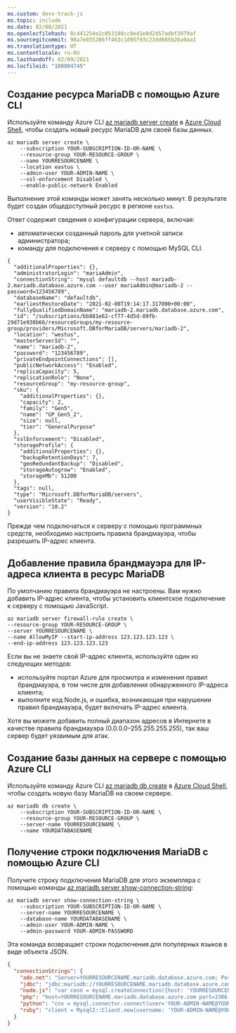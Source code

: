 ```yaml
---
ms.custom: devx-track-js
ms.topic: include
ms.date: 02/08/2021
ms.openlocfilehash: 0c441254e2c053198cc8e41e0d2457adbf3079af
ms.sourcegitcommit: 98a7e855206ff463c1d95f93c23dd665b26a0aa1
ms.translationtype: HT
ms.contentlocale: ru-RU
ms.lasthandoff: 02/09/2021
ms.locfileid: "100004745"
---
```

## <a name="create-a-mariadb-resource-with-azure-cli"></a>Создание ресурса MariaDB с помощью Azure CLI

Используйте команду Azure CLI [az mariadb server create](/cli/azure/mariadb/server#az_mariadb_server_create) в [Azure Cloud Shell](https://shell.azure.com), чтобы создать новый ресурс MariaDB для своей базы данных. 

```azurecli
az mariadb server create \
    --subscription YOUR-SUBSCRIPTION-ID-OR-NAME \
    --resource-group YOUR-RESOURCE-GROUP \
    --name YOURRESOURCENAME \
    --location eastus \
    --admin-user YOUR-ADMIN-NAME \
    --ssl-enforcement Disabled \
    --enable-public-network Enabled  
```

Выполнение этой команды может занять несколько минут. В результате будет создан общедоступный ресурс в регионе `eastus`. 

Ответ содержит сведения о конфигурации сервера, включая: 
* автоматически созданный пароль для учетной записи администратора;
* команду для подключения к серверу с помощью MySQL CLI.

```text
{
  "additionalProperties": {},
  "administratorLogin": "mariaAdmin",
  "connectionString": "mysql defaultdb --host mariadb-2.mariadb.database.azure.com --user mariaAdmin@mariadb-2 --password=123456789",
  "databaseName": "defaultdb",
  "earliestRestoreDate": "2021-02-08T19:14:17.317000+00:00",
  "fullyQualifiedDomainName": "mariadb-2.mariadb.database.azure.com",
  "id": "/subscriptions/bb881e62-cf77-4d5d-89fb-29d71e930b66/resourceGroups/my-resource-group/providers/Microsoft.DBforMariaDB/servers/mariadb-2",
  "location": "westus",
  "masterServerId": "",
  "name": "mariadb-2",
  "password": "123456789",
  "privateEndpointConnections": [],
  "publicNetworkAccess": "Enabled",
  "replicaCapacity": 5,
  "replicationRole": "None",
  "resourceGroup": "my-resource-group",
  "sku": {
    "additionalProperties": {},
    "capacity": 2,
    "family": "Gen5",
    "name": "GP_Gen5_2",
    "size": null,
    "tier": "GeneralPurpose"
  },
  "sslEnforcement": "Disabled",
  "storageProfile": {
    "additionalProperties": {},
    "backupRetentionDays": 7,
    "geoRedundantBackup": "Disabled",
    "storageAutogrow": "Enabled",
    "storageMb": 51200
  },
  "tags": null,
  "type": "Microsoft.DBforMariaDB/servers",
  "userVisibleState": "Ready",
  "version": "10.2"
}
```

Прежде чем подключаться к серверу с помощью программных средств, необходимо настроить правила брандмауэра, чтобы разрешить IP-адрес клиента. 

## <a name="add-firewall-rule-for-your-client-ip-address-to-mariadb-resource"></a>Добавление правила брандмауэра для IP-адреса клиента в ресурс MariaDB

По умолчанию правила брандмауэра не настроены. Вам нужно добавить IP-адрес клиента, чтобы установить клиентское подключение к серверу с помощью JavaScript.

```azurecli
az mariadb server firewall-rule create \
--resource-group YOUR-RESOURCE-GROUP \
--server YOURRESOURCENAME \
--name AllowMyIP --start-ip-address 123.123.123.123 \
--end-ip-address 123.123.123.123
```

Если вы не знаете свой IP-адрес клиента, используйте один из следующих методов:
* используйте портал Azure для просмотра и изменения правил брандмауэра, в том числе для добавления обнаруженного IP-адреса клиента;
* выполните код Node.js, и ошибка, возникающая при нарушении правил брандмауэра, будет включать IP-адрес клиента.

Хотя вы можете добавить полный диапазон адресов в Интернете в качестве правила брандмауэра (0.0.0.0–255.255.255.255), так ваш сервер будет уязвимым для атак.

## <a name="create-a-database-on-the-server-with-azure-cli"></a>Создание базы данных на сервере с помощью Azure CLI

Используйте команду Azure CLI [az mariadb db create](/cli/azure/mariadb/db#az_mariadb_db_create) в [Azure Cloud Shell](https://shell.azure.com), чтобы создать новую базу MariaDB на своем сервере. 

```azurecli
az mariadb db create \
    --subscription YOUR-SUBSCRIPTION-ID-OR-NAME \
    --resource-group YOUR-RESOURCE-GROUP \
    --server-name YOURRESOURCENAME \
    --name YOURDATABASENAME
```

## <a name="get-the-mariadb-connection-string-with-azure-cli"></a>Получение строки подключения MariaDB с помощью Azure CLI

Получите строку подключения MariaDB для этого экземпляра с помощью команды [az mariadb server show-connection-string](/cli/azure/mariadb/server#az_mariadb_server_show_connection_string):

```azurecli
az mariadb server show-connection-string \
    --subscription YOUR-SUBSCRIPTION-ID-OR-NAME \
    --server-name YOURRESOURCENAME \
    --database-name YOURDATABASENAME \
    --admin-user YOUR-ADMIN-NAME \
    --admin-password YOUR-ADMIN-PASSWORD 
```

Эта команда возвращает строки подключения для популярных языков в виде объекта JSON.

```json
{
  "connectionStrings": {
    "ado.net": "Server=YOURRESOURCENAME.mariadb.database.azure.com; Port=3306; Database=YOURDATABASENAME; Uid=YOUR-ADMIN-NAME@YOURRESOURCENAME; Pwd=YOUR-ADMIN-PASSWORD",
    "jdbc": "jdbc:mariadb://YOURRESOURCENAME.mariadb.database.azure.com:3306/YOURDATABASENAME?user=YOUR-ADMIN-NAME@YOURRESOURCENAME&password=YOUR-ADMIN-PASSWORD",
    "node.js": "var conn = mysql.createConnection({host: 'YOURRESOURCENAME.mariadb.database.azure.com', user: 'YOUR-ADMIN-NAME@YOURRESOURCENAME',password: YOUR-ADMIN-PASSWORD, database: YOURDATABASENAME, port: 3306});",
    "php": "host=YOURRESOURCENAME.mariadb.database.azure.com port=3306 dbname=YOURDATABASENAME user=YOUR-ADMIN-NAME@YOURRESOURCENAME password=YOUR-ADMIN-PASSWORD",
    "python": "cnx = mysql.connector.connect(user='YOUR-ADMIN-NAME@YOURRESOURCENAME', password='YOUR-ADMIN-PASSWORD', host='YOURRESOURCENAME.mariadb.database.azure.com', port=3306, database='YOURDATABASENAME')",
    "ruby": "client = Mysql2::Client.new(username: 'YOUR-ADMIN-NAME@YOURRESOURCENAME', password: 'YOUR-ADMIN-PASSWORD', database: 'YOURDATABASENAME', host: 'YOURRESOURCENAME.mariadb.database.azure.com', port: 3306)"
  }
}
``` 




